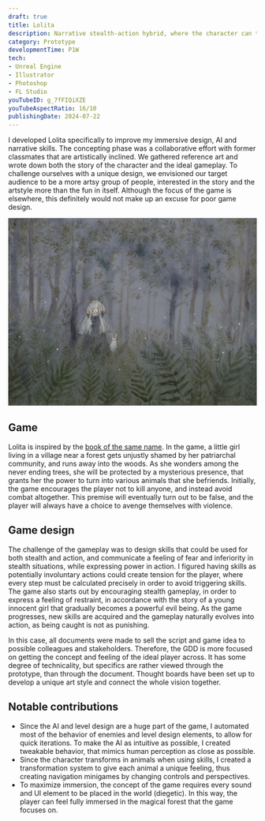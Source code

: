 ```yaml
---
draft: true
title: Lolita
description: Narrative stealth-action hybrid, where the character can transform into a multitude of animals.
category: Prototype
developmentTime: P1W
tech:
- Unreal Engine
- Illustrator
- Photoshop
- FL Studio
youTubeID: g_7fFIQiXZE
youTubeAspectRatio: 16/10
publishingDate: 2024-07-22
---
```


I developed Lolita specifically to improve my immersive design, AI and narrative skills. The concepting phase was a collaborative effort with former classmates that are artistically inclined. We gathered reference art and wrote down both the story of the character and the ideal gameplay. To challenge ourselves with a unique design, we envisioned our target audience to be a more artsy group of people, interested in the story and the artstyle more than the fun in itself. Although the focus of the game is elsewhere, this definitely would not make up an excuse for poor game design.

![Reference art for the game](./lolita-game.webp)

## Game

Lolita is inspired by the [book of the same name](https://wikipedia.org/wiki/Lolita). In the game, a little girl living in a village near a forest gets unjustly shamed by her patriarchal community, and runs away into the woods. As she wonders among the never ending trees, she will be protected by a mysterious presence, that grants her the power to turn into various animals that she befriends. Initially, the game encourages the player not to kill anyone, and instead avoid combat altogether. This premise will eventually turn out to be false, and the player will always have a choice to avenge themselves with violence.

## Game design

The challenge of the gameplay was to design skills that could be used for both stealth and action, and communicate a feeling of fear and inferiority in stealth situations, while expressing power in action. I figured having skills as potentially involuntary actions could create tension for the player, where every step must be calculated precisely in order to avoid triggering skills. The game also starts out by encouraging stealth gameplay, in order to express a feeling of restraint, in accordance with the story of a young innocent girl that gradually becomes a powerful evil being. As the game progresses, new skills are acquired and the gameplay naturally evolves into action, as being caught is not as punishing.

In this case, all documents were made to sell the script and game idea to possible colleagues and stakeholders. Therefore, the GDD is more focused on getting the concept and feeling of the ideal player across. It has some degree of technicality, but specifics are rather viewed through the prototype, than through the document. Thought boards have been set up to develop a unique art style and connect the whole vision together.

## Notable contributions

* Since the AI and level design are a huge part of the game, I automated most of the behavior of enemies and level design elements, to allow for quick iterations. To make the AI as intuitive as possible, I created tweakable behavior, that mimics human perception as close as possible.
* Since the character transforms in animals when using skills, I created a transformation system to give each animal a unique feeling, thus creating navigation minigames by changing controls and perspectives.
* To maximize immersion, the concept of the game requires every sound and UI element to be placed in the world (diegetic). In this way, the player can feel fully immersed in the magical forest that the game focuses on.

